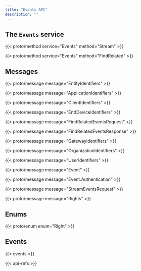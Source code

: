 ```yaml
---
title: "Events API"
description: ""
---
```


## The `Events` service

{{< proto/method service="Events" method="Stream" >}}

{{< proto/method service="Events" method="FindRelated" >}}

## Messages

{{< proto/message message="EntityIdentifiers" >}}

{{< proto/message message="ApplicationIdentifiers" >}}

{{< proto/message message="ClientIdentifiers" >}}

{{< proto/message message="EndDeviceIdentifiers" >}}

{{< proto/message message="FindRelatedEventsRequest" >}}

{{< proto/message message="FindRelatedEventsResponse" >}}

{{< proto/message message="GatewayIdentifiers" >}}

{{< proto/message message="OrganizationIdentifiers" >}}

{{< proto/message message="UserIdentifiers" >}}

{{< proto/message message="Event" >}}

{{< proto/message message="Event.Authentication" >}}

{{< proto/message message="StreamEventsRequest" >}}

{{< proto/message message="Rights" >}}

## Enums

{{< proto/enum enum="Right" >}}

## Events

{{< events >}}

{{< api-refs >}}
